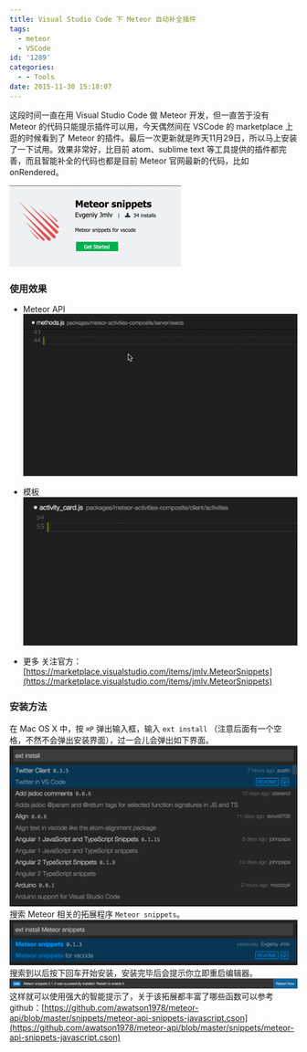 ```yaml
---
title: Visual Studio Code 下 Meteor 自动补全插件
tags:
  - meteor
  - VSCode
id: '1289'
categories:
  - - Tools
date: 2015-11-30 15:18:07
---
```


这段时间一直在用 Visual Studio Code 做 Meteor 开发，但一直苦于没有 Meteor 的代码只能提示插件可以用，今天偶然间在 VSCode 的 marketplace 上逛的时候看到了 Meteor 的插件。最后一次更新就是昨天11月29日，所以马上安装了一下试用。效果非常好，比目前 atom、sublime text 等工具提供的插件都完善，而且智能补全的代码也都是目前 Meteor 官网最新的代码，比如 onRendered。
<!-- more -->
[![屏幕快照 2015-11-30 下午3.10.02](/images/2015/11/屏幕快照-2015-11-30-下午3.10.02-300x142.png)](/images/2015/11/屏幕快照-2015-11-30-下午3.10.02.png)

### 使用效果

*   Meteor API ![NrMN8ev1sD](/images/2015/11/NrMN8ev1sD.gif)
    
*   模板 ![mWXsIGhvMt](/images/2015/11/mWXsIGhvMt.gif)
    
*   更多 关注官方：[https://marketplace.visualstudio.com/items/jmlv.MeteorSnippets](https://marketplace.visualstudio.com/items/jmlv.MeteorSnippets)
    

### 安装方法

在 Mac OS X 中，按 `⌘P` 弹出输入框，输入 `ext install` （注意后面有一个空格，不然不会弹出安装界面），过一会儿会弹出如下界面。 [![屏幕快照 2015-11-30 下午2.17.01](/images/2015/11/屏幕快照-2015-11-30-下午2.17.01.png)](/images/2015/11/屏幕快照-2015-11-30-下午2.17.01.png) 搜索 Meteor 相关的拓展程序 `Meteor snippets`。 [![屏幕快照 2015-11-30 下午2.17.23](/images/2015/11/屏幕快照-2015-11-30-下午2.17.23.png)](/images/2015/11/屏幕快照-2015-11-30-下午2.17.23.png) 搜索到以后按下回车开始安装，安装完毕后会提示你立即重启编辑器。 [![屏幕快照 2015-11-30 下午2.18.41](/images/2015/11/屏幕快照-2015-11-30-下午2.18.41.png)](/images/2015/11/屏幕快照-2015-11-30-下午2.18.41.png) 这样就可以使用强大的智能提示了，关于该拓展都丰富了哪些函数可以参考 github：[https://github.com/awatson1978/meteor-api/blob/master/snippets/meteor-api-snippets-javascript.cson](https://github.com/awatson1978/meteor-api/blob/master/snippets/meteor-api-snippets-javascript.cson)